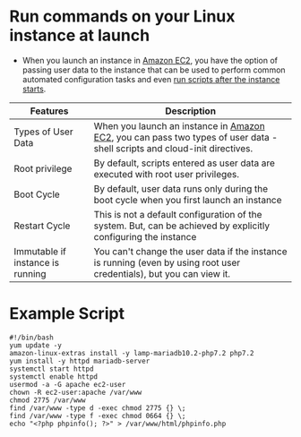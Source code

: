 # Run commands on your Linux instance at launch
- When you launch an instance in [Amazon EC2](Readme.md), you have the option of passing user data to the instance that can be used to perform common automated configuration tasks and even [run scripts after the instance starts](https://docs.aws.amazon.com/AWSEC2/latest/UserGuide/user-data.html).

| Features                         | Description                                                                                                                            |
|----------------------------------|----------------------------------------------------------------------------------------------------------------------------------------|
| Types of User Data               | When you launch an instance in [Amazon EC2](Readme.md), you can pass two types of user data - shell scripts and cloud-init directives. |
| Root privilege                   | By default, scripts entered as user data are executed with root user privileges.                                                       |
| Boot Cycle                       | By default, user data runs only during the boot cycle when you first launch an instance                                                |
| Restart Cycle                    | This is not a default configuration of the system. But, can be achieved by explicitly configuring the instance                         |
| Immutable if instance is running | You can't change the user data if the instance is running (even by using root user credentials), but you can view it.                  |

# Example Script

````shell
#!/bin/bash
yum update -y
amazon-linux-extras install -y lamp-mariadb10.2-php7.2 php7.2
yum install -y httpd mariadb-server
systemctl start httpd
systemctl enable httpd
usermod -a -G apache ec2-user
chown -R ec2-user:apache /var/www
chmod 2775 /var/www
find /var/www -type d -exec chmod 2775 {} \;
find /var/www -type f -exec chmod 0664 {} \;
echo "<?php phpinfo(); ?>" > /var/www/html/phpinfo.php
````
